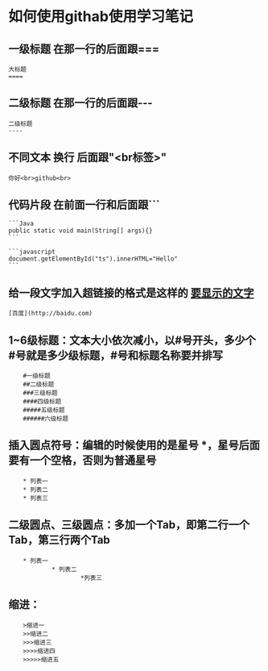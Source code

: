 如何使用githab使用学习笔记
===

一级标题 在那一行的后面跟===
---
    大标题
    ====
二级标题 在那一行的后面跟---
---
    二级标题
    ----
不同文本 换行 后面跟"<br标签>"
---
    你好<br>github<br>
代码片段 在前面一行和后面跟```
---
    ```Java
    public static void main(String[] args){}
    ```

    ```javascript
    document.getElementById("ts").innerHTML="Hello"
    ```
给一段文字加入超链接的格式是这样的 [ 要显示的文字 ]( 链接的地址 )
---
    [百度](http://baidu.com)
1~6级标题：文本大小依次减小，以#号开头，多少个#号就是多少级标题，#号和标题名称要并排写
---
        #一级标题
        ##二级标题
        ###三级标题
        ####四级标题
        #####五级标题
        ######六级标题
插入圆点符号：编辑的时候使用的是星号 *，星号后面要有一个空格，否则为普通星号
---
        * 列表一
        * 列表二
        * 列表三
二级圆点、三级圆点：多加一个Tab，即第二行一个Tab，第三行两个Tab
---
        * 列表一
                * 列表二
                        *列表三
缩进：
---
        >缩进一
        >>缩进二
        >>>缩进三
        >>>>缩进四
        >>>>>缩进五
